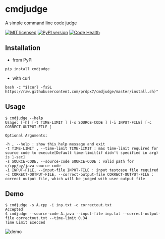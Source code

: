 # cmdjudge
A simple command line code judge

[![MIT licensed](https://img.shields.io/badge/license-MIT-blue.svg)](https://raw.githubusercontent.com/prdpx7/cmdjudge/master/LICENSE)
[![PyPI version](https://badge.fury.io/py/cmdjudge.svg)](https://badge.fury.io/py/cmdjudge)
[![Code Health](https://landscape.io/github/prdpx7/cmdjudge/master/landscape.svg?style=flat)](https://landscape.io/github/prdpx7/cmdjudge/master)

## Installation
* from PyPI
```
pip install cmdjudge
```
* with curl
```
bash -c "$(curl -fsSL https://raw.githubusercontent.com/prdpx7/cmdjudge/master/install.sh)"
```

## Usage
```
$ cmdjudge --help
Usage: [-h] [-t TIME-LIMIT ] [-s SOURCE-CODE ] [-i INPUT-FILE] [-c CORRECT-OUTPUT-FILE ]

Optional Arguments:

-h , --help : show this help message and exit
-t TIME-LIMIT , --time-limit TIME-LIMIT : max time-limit required for source code to execute[Default time-limit(if didn't specified in arg) is 1-sec]
-s SOURCE-CODE, --source-code SOURCE-CODE : valid path for c/cpp/py/java source code
-i INPUT-FILE, --input-file INPUT-FILE : input testcase file required
-c CORRECT-OUTPUT-FILE, --correct-output-file CORRECT-OUTPUT-FILE : correct output file, which will be judged with user output file
```

## Demo
```
$ cmdjudge -s A.cpp -i inp.txt -c correctout.txt
Accepted
$ cmdjudge --source-code A.java --input-file inp.txt --correct-output-file correctout.txt --time-limit 0.34
Time Limit Execced
```
![demo](https://i.imgur.com/inUpV2O.gif)
